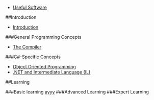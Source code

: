 * [Useful Software](SOFTWARE.md)

##Introduction
* [Introduction](README.md)

###General Programming Concepts
* [The Compiler](COMPILER.md)

###C#-Specific Concepts
* [Object Oriented Programming](OOP.md)
* [.NET and Intermediate Language (IL)](IL.md)

##Learning

###Basic learning
[ayyy](OOP.md)
###Advanced Learning
###Expert Learning